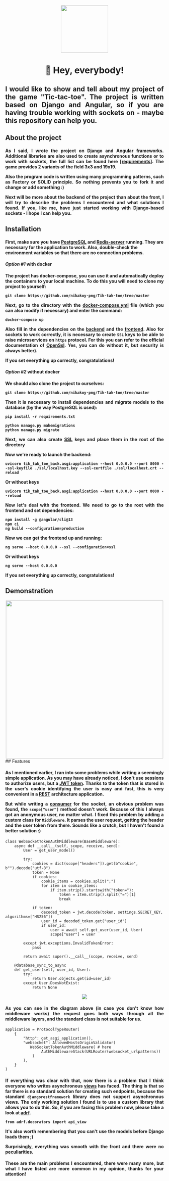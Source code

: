 <div id="header" align="center">
  <img src="https://orig00.deviantart.net/413c/f/2015/156/1/a/tic_tac_toe__by_junguler-d8w3fzo.gif" width="150px" height="150px"/>
</div>

<div id="badges" align="center">
<h1>👋 Hey, everybody!</h1>

<h2 align="justify">
    I would like to show and tell about my project of the game "Tic-tac-toe". The project is written based on Django and Angular, so if you are having trouble working with sockets on - maybe this repository can help you.
    </h2>
</div>

## About the project

<h4 align="justify">
As I said, I wrote the project on Django and Angular frameworks. Additional libraries are also used to create asynchronous functions or to work with sockets, the full list can be found here <a href="https://github.com/nikakoy-png/Tik-tak-toe/blob/master/tik_tak_toe_back/requirements.txt">[requirements]</a>. The game provides 2 variants of the field 3x3 and 19x19. <p>
Also the program code is written using many programming patterns, such as Factory or SOLID principle. So nothing prevents you to fork it and change or add something :)
<p>
Next will be more about the backend of the project than about the front, I will try to describe the problems I encountered and what solutions I found. If you, like me, have just started working with Django-based sockets - I hope I can help you.

</h4>

## Installation

<h4>

First, make sure you have <a href="https://www.postgresql.org/docs/">PostgreSQL</a> and <a href="https://redis.com/redis-for-dummies/?utm_source=google&utm_medium=cpc&utm_term=redis%20documentation&utm_campaign=redis360-brand-emea-19645427181&utm_content=redis-for-dummies&gclid=Cj0KCQjwpc-oBhCGARIsAH6ote-0OQOSekqkcutBQvwZWDS8QJl-pYt0fNuSvNtvXCtTsQJ8yLkVetMaAiR9EALw_wcB">Redis-server</a> running. 
They are necessary for the application to work. 
Also, double-check the environment variables so that there are no connection problems.

</h4>


#### _Option #1_ with docker

<h4 align="justify">
The project has docker-compose, you can use it and automatically deploy the containers to your local machine. To do this you will need to clone my project to yourself:

    git clone https://github.com/nikakoy-png/Tik-tak-toe/tree/master

Next, go to the directory with the <a href="https://github.com/nikakoy-png/Tik-tak-toe/blob/master/docker-compose.yml">docker-compose.yml</a> file (which you can also modify if necessary) and enter the command:

    docker-compose up

Also fill in the dependencies on the <a href="https://github.com/nikakoy-png/Tik-tak-toe/blob/master/tik_tak_toe_back/Dockerfile.django">backend</a> and the <a href="https://github.com/nikakoy-png/Tik-tak-toe/blob/master/tik_tak_toe_front/Dockerfile.angular">frontend</a>.
Also for sockets to work correctly, it is necessary to create ```SSL``` keys to be able to raise microservices on ```https``` protocol. For this you can refer to the official documentation of <a href="https://www.openssl.org/docs/">OpenSsl</a>. Yes, you can do without it, but security is always better).<p>

If you set everything up correctly, congratulations!

</h4>


#### _Option #2_ without docker

<h4 align="justify">
We should also clone the project to ourselves:

    git clone https://github.com/nikakoy-png/Tik-tak-toe/tree/master

Then it is necessary to install dependencies and migrate models to the database (by the way PostgreSQL is used):

    pip install -r requirements.txt

    python manage.py makemigrations
    python manage.py migrate

Next, we can also create <a href="https://www.openssl.org/docs/">SSL</a> keys and place them in the root of the directory

Now we're ready to launch the backend:

    uvicorn tik_tak_toe_back.asgi:application --host 0.0.0.0 --port 8000 --ssl-keyfile ./ssl/localhost.key --ssl-certfile ./ssl/localhost.crt --reload

Or without keys
    
    uvicorn tik_tak_toe_back.asgi:application --host 0.0.0.0 --port 8000 --reload

Now let's deal with the frontend. We need to go to the root with the frontend and set dependencies:

    npm install -g @angular/cli@13
    npm ci
    ng build --configuration=production

Now we can get the frontend up and running:

    ng serve --host 0.0.0.0 --ssl --configuration=ssl

Or without keys

    ng serve --host 0.0.0.0


If you set everything up correctly, congratulations! 

</h4>

## Demonstration

<div align="center">
<img src="https://github.com/nikakoy-png/Tik-tak-toe/blob/master/demonstration.gif" width="500px" height="500px"/>
</div>
## Features

<h4 align="justify">

As I mentioned earlier, I ran into some problems while writing a seemingly simple application. 
As you may have already noticed, I don't use sessions to authorize users, but a <a href="https://jwt.io/introduction">JWT token</a>. 
Thanks to the token that is stored in the user's cookie identifying the user is easy and fast, this is very convenient in a <a href="https://docs.github.com/ru/rest?apiVersion=2022-11-28">REST</a> architecture application.

But while writing a <a href="https://github.com/nikakoy-png/Tik-tak-toe/blob/master/tik_tak_toe_back/play/consumers.py">consumer</a> for the socket, an obvious problem was found, the ``scope["user"]`` method doesn't work. 
Because of this I always got an anonymous user, no matter what. 
I fixed this problem by adding a custom class for ``Middleware``. 
It parses the user request, getting the header and the user token from there. 
Sounds like a crutch, but I haven't found a better solution :)

</h4>


```
class WebSocketTokenAuthMiddleware(BaseMiddleware):
    async def __call__(self, scope, receive, send):
        User = get_user_model()

        try:
            cookies = dict(scope["headers"]).get(b"cookie", b"").decode("utf-8")
            token = None
            if cookies:
                cookie_items = cookies.split(";")
                for item in cookie_items:
                    if item.strip().startswith("token="):
                        token = item.strip().split("=")[1]
                        break

            if token:
                decoded_token = jwt.decode(token, settings.SECRET_KEY, algorithms=["HS256"])
                user_id = decoded_token.get("user_id")
                if user_id:
                    user = await self.get_user(user_id, User)
                    scope["user"] = user

        except jwt.exceptions.InvalidTokenError:
            pass

        return await super().__call__(scope, receive, send)

    @database_sync_to_async
    def get_user(self, user_id, User):
        try:
            return User.objects.get(id=user_id)
        except User.DoesNotExist:
            return None
```

<div align="center"><img src="https://django.readthedocs.io/en/1.4.X/_images/middleware.png"></div>

<h4 align="justify">
    
As you can see in the diagram above (in case you don't know how middleware works) the request goes both ways through all the middleware layers, and the standard class is not suitable for us.

</h4>

```
application = ProtocolTypeRouter(
    {
        "http": get_asgi_application(),
        "websocket": AllowedHostsOriginValidator(
           WebSocketTokenAuthMiddleware( # here
                AuthMiddlewareStack(URLRouter(websocket_urlpatterns))
            )
        ),
    }
)
```

<h4 align="justify">

If everything was clear with that, now there is a problem that I think everyone who writes asynchronous <a href="https://github.com/nikakoy-png/Tik-tak-toe/blob/master/tik_tak_toe_back/play/views.py">views</a> has faced.
The thing is that so far there is no standard solution for creating such endpoints, because the standard ```djangorestframework``` library does not support asynchronous views.
The only working solution I found is to use a custom library that allows you to do this.
So, if you are facing this problem now, please take a look at <a href="https://pypi.org/project/adrf/">adrf</a>.
    
    from adrf.decorators import api_view

It's also worth remembering that you can't use the models before Django loads them ;)

Surprisingly, everything was smooth with the front and there were no peculiarities.

</h4>

<h4 align="justify">

These are the main problems I encountered, there were many more, but what I have listed are more common in my opinion, thanks for your attention!

</h4>


